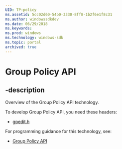```yaml
---
UID: TP:policy
ms.assetid: 5cc02d60-54b0-3330-8ff8-1b2f6e1f8c31
ms.author: windowssdkdev
ms.date: 06/29/2018
ms.keywords: 
ms.prod: windows
ms.technology: windows-sdk
ms.topic: portal
archived: true
---
```


# Group Policy API

## -description

Overview of the Group Policy API technology.

To develop Group Policy API, you need these headers:

 * [gpedit.h](../gpedit/index.md)

For programming guidance for this technology, see:
* [Group Policy API](/previous-versions/windows/desktop/policy)

